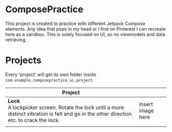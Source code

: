 # ComposePractice
This project is created to practice with different Jetpack Compose elements.
Any idea that pops in my head or I find on Pinterest I can recreate here as a sandbox.
This is solely focused on UI, so no viewmodels and data retrieving.

# Projects
Every 'project' will get its own folder inside `com.example.composepractice.ui.project`.

| Project                                                                                                                                        |           |
|------------------------------------------------------------------------------------------------------------------------------------------------|-|
| **Lock**<br>A lockpicker screen. Rotate the lock until a more distinct vibration is felt and go in the other direction etc. to crack the lock. | insert image here |
|                                                                                                                                                | |
